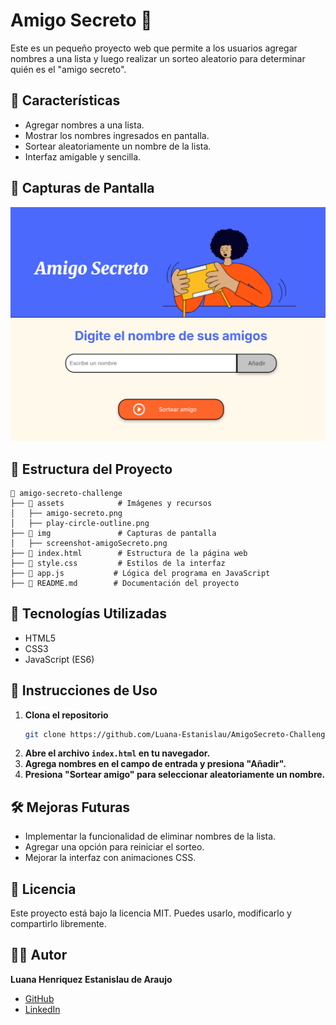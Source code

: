 # Amigo Secreto 🎁

Este es un pequeño proyecto web que permite a los usuarios agregar nombres a una lista y luego realizar un sorteo aleatorio para determinar quién es el "amigo secreto".

## 🚀 Características

- Agregar nombres a una lista.
- Mostrar los nombres ingresados en pantalla.
- Sortear aleatoriamente un nombre de la lista.
- Interfaz amigable y sencilla.

## 📸 Capturas de Pantalla

![Vista previa del proyecto](img/screenshot-amigoSecreto.png)

## 📂 Estructura del Proyecto

```
📂 amigo-secreto-challenge
├── 📂 assets            # Imágenes y recursos
│   ├── amigo-secreto.png
│   ├── play-circle-outline.png
├── 📂 img               # Capturas de pantalla
│   ├── screenshot-amigoSecreto.png
├── 📄 index.html        # Estructura de la página web
├── 📄 style.css         # Estilos de la interfaz
├── 📄 app.js           # Lógica del programa en JavaScript
├── 📄 README.md        # Documentación del proyecto
```

## 🔧 Tecnologías Utilizadas

- HTML5
- CSS3
- JavaScript (ES6)

## 📌 Instrucciones de Uso

1. **Clona el repositorio**
   ```sh
   git clone https://github.com/Luana-Estanislau/AmigoSecreto-Challenge.git
   ```
2. **Abre el archivo `index.html` en tu navegador.**
3. **Agrega nombres en el campo de entrada y presiona "Añadir".**
4. **Presiona "Sortear amigo" para seleccionar aleatoriamente un nombre.**

## 🛠 Mejoras Futuras

- Implementar la funcionalidad de eliminar nombres de la lista.
- Agregar una opción para reiniciar el sorteo.
- Mejorar la interfaz con animaciones CSS.

## 📜 Licencia

Este proyecto está bajo la licencia MIT. Puedes usarlo, modificarlo y compartirlo libremente.

## 👨‍💻 Autor

**Luana Henriquez Estanislau de Araujo**

- [GitHub](https://github.com/Luana-Estanislau)
- [LinkedIn](https://www.linkedin.com/in/luana-henriquez-estanislau-de-araujo)

